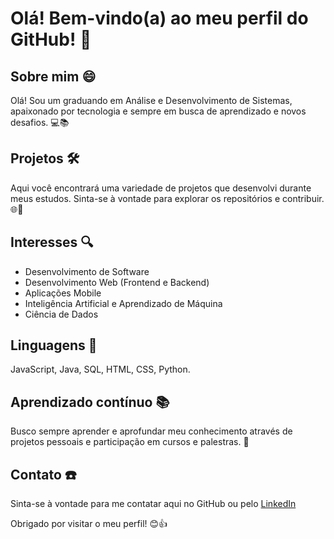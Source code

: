 # Olá! Bem-vindo(a) ao meu perfil do GitHub! 🚀

## Sobre mim 😄

Olá! Sou um graduando em Análise e Desenvolvimento de Sistemas, apaixonado por tecnologia e sempre em busca de aprendizado e novos desafios. 💻📚

## Projetos 🛠️

Aqui você encontrará uma variedade de projetos que desenvolvi durante meus estudos. Sinta-se à vontade para explorar os repositórios e contribuir. 🌐🤝

## Interesses 🔍

- Desenvolvimento de Software
- Desenvolvimento Web (Frontend e Backend)
- Aplicações Mobile
- Inteligência Artificial e Aprendizado de Máquina
- Ciência de Dados

## Linguagens 🚀

JavaScript, Java, SQL, HTML, CSS, Python.

## Aprendizado contínuo 📚

Busco sempre aprender e aprofundar meu conhecimento através de projetos pessoais e participação em cursos e palestras. 🌱

## Contato ☎️

Sinta-se à vontade para me contatar aqui no GitHub ou pelo [LinkedIn](https://www.linkedin.com/in/riltter-kenedy-5a86a1271/)


Obrigado por visitar o meu perfil! 😊👍
